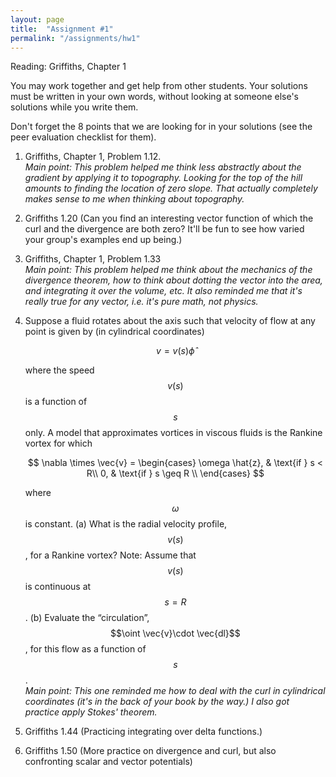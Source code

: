 ```yaml
---
layout: page
title:  "Assignment #1"
permalink: "/assignments/hw1"
---
```


Reading: Griffiths, Chapter 1 

You may work together and get help from other students. Your solutions must be written in your own words, without looking at someone else's solutions while
you write them.

Don't forget the 8 points that we are looking for in your solutions (see the peer evaluation checklist for them).

1. Griffiths, Chapter 1, Problem 1.12.<br>
*Main point: This problem helped me think less abstractly
about the gradient by applying it to topography. Looking for
the top of the hill amounts to finding the location of zero
slope.  That actually completely makes sense to me when thinking
about topography.*

2. Griffiths 1.20  (Can you find an interesting vector function of which the curl and the divergence are both zero? It'll be fun to see how varied your group's examples end up being.)

3. Griffiths, Chapter 1, Problem 1.33 <br>
*Main point: This problem helped me think about the mechanics
of the divergence theorem, how to think about dotting the 
vector into the area, and integrating it over the volume, etc.
It also reminded me that it's really
true for any vector, i.e. it's pure math, not physics.*

4. Suppose a fluid rotates about the axis such that velocity of flow at any 
point is given by (in cylindrical coordinates)

    $$
    v=v(s)\hat{\phi}
    $$

    where the speed $$v(s)$$ is a function of $$s$$ only. A model that approximates 
    vortices in viscous fluids is the Rankine vortex for which  

    $$
    \nabla \times \vec{v} = 
    \begin{cases} \omega \hat{z}, & \text{if } s < R\\
                 0,              & \text{if } s \geq R \\
    \end{cases}
    $$

    where $$\omega$$ is constant. 
        (a) What is the radial velocity profile, $$v(s)$$, for a Rankine vortex? Note: Assume that $$v(s)$$ is continuous at $$s = R$$.
        (b) Evaluate the “circulation”,$$\oint \vec{v}\cdot \vec{dl}$$ , for this flow as a function of $$s$$. <br> 
    *Main point: This one reminded me how to deal with the
    curl in cylindrical coordinates (it's in the back of your book by
    the way.) I also got practice apply Stokes' theorem.* 

5. Griffiths 1.44  (Practicing integrating over delta functions.)

6. Griffiths 1.50 (More practice on divergence and curl, but also confronting scalar and vector potentials)

